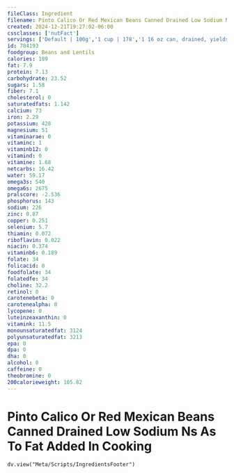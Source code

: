 ```yaml
---
fileClass: Ingredient
filename: Pinto Calico Or Red Mexican Beans Canned Drained Low Sodium Ns As To Fat Added In Cooking
created: 2024-12-21T19:27:02-06:00
cssclasses: ['nutFact']
servings: ['Default | 100g','1 cup | 178','1 16 oz can, drained, yields | 318','1 oz, canned, yields | 20']
id: 784193
foodgroup: Beans and Lentils
calories: 189
fat: 7.9
protein: 7.13
carbohydrate: 23.52
sugars: 1.58
fiber: 7.1
cholesterol: 0
saturatedfats: 1.142
calcium: 73
iron: 2.29
potassium: 428
magnesium: 51
vitaminarae: 0
vitaminc: 1
vitaminb12: 0
vitamind: 0
vitamine: 1.68
netcarbs: 16.42
water: 59.17
omega3s: 540
omega6s: 2675
pralscore: -2.536
phosphorus: 143
sodium: 226
zinc: 0.87
copper: 0.251
selenium: 5.7
thiamin: 0.072
riboflavin: 0.022
niacin: 0.374
vitaminb6: 0.189
folate: 34
folicacid: 0
foodfolate: 34
folatedfe: 34
choline: 32.2
retinol: 0
carotenebeta: 0
carotenealpha: 0
lycopene: 0
luteinzeaxanthin: 0
vitamink: 11.5
monounsaturatedfat: 3124
polyunsaturatedfat: 3213
epa: 0
dpa: 0
dha: 0
alcohol: 0
caffeine: 0
theobromine: 0
200calorieweight: 105.82
---
```


# Pinto Calico Or Red Mexican Beans Canned Drained Low Sodium Ns As To Fat Added In Cooking

```dataviewjs
dv.view("Meta/Scripts/IngredientsFooter")
```
